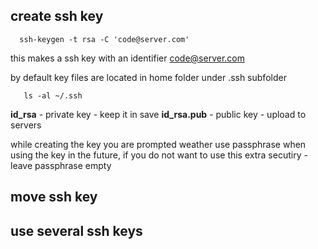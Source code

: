 ## create ssh key

```
  ssh-keygen -t rsa -C 'code@server.com'
```

this makes a ssh key with an identifier code@server.com

by default key files are located in home folder under .ssh subfolder

```
   ls -al ~/.ssh
``` 

__id_rsa__         - private key - keep it in save
**id_rsa.pub**     - public key - upload to servers

while creating the key you are prompted weather use passphrase when using the key in the future, if you do not want to use this extra secutiry - leave passphrase empty

## move ssh key

## use several ssh keys

